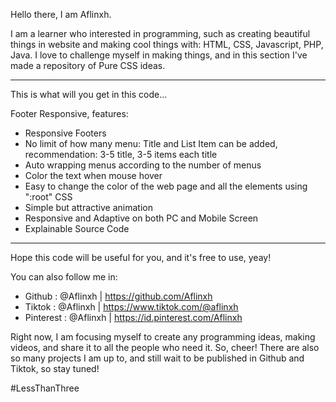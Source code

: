 Hello there, I am Aflinxh.

I am a learner who interested in programming, such as creating beautiful things in website and making cool things with: HTML, CSS, Javascript, PHP, Java.
I love to challenge myself in making things, and in this section I've made a repository of Pure CSS ideas.

---

This is what will you get in this code...

Footer Responsive, features:

- Responsive Footers
- No limit of how many menu: Title and List Item can be added, recommendation: 3-5 title, 3-5 items each title
- Auto wrapping menus according to the number of menus
- Color the text when mouse hover
- Easy to change the color of the web page and all the elements using ":root" CSS
- Simple but attractive animation
- Responsive and Adaptive on both PC and Mobile Screen
- Explainable Source Code

---

Hope this code will be useful for you, and it's free to use, yeay!

You can also follow me in:

- Github : @Aflinxh | https://github.com/Aflinxh
- Tiktok : @Aflinxh | https://www.tiktok.com/@aflinxh
- Pinterest : @Aflinxh | https://id.pinterest.com/Aflinxh

Right now, I am focusing myself to create any programming ideas, making videos, and share it to all the people who need it. So, cheer!
There are also so many projects I am up to, and still wait to be published in Github and Tiktok, so stay tuned!

#LessThanThree
